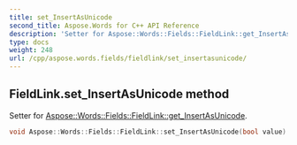 ```yaml
---
title: set_InsertAsUnicode
second_title: Aspose.Words for C++ API Reference
description: 'Setter for Aspose::Words::Fields::FieldLink::get_InsertAsUnicode.'
type: docs
weight: 248
url: /cpp/aspose.words.fields/fieldlink/set_insertasunicode/
---
```

## FieldLink.set_InsertAsUnicode method


Setter for [Aspose::Words::Fields::FieldLink::get_InsertAsUnicode](../get_insertasunicode/).

```cpp
void Aspose::Words::Fields::FieldLink::set_InsertAsUnicode(bool value)
```

